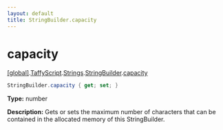 ```yaml
---
layout: default
title: StringBuilder.capacity
---
```


# capacity

[\[global\]]({{site.baseurl}}/docs/).[TaffyScript]({{site.baseurl}}/docs/TaffyScript/).[Strings]({{site.baseurl}}/docs/TaffyScript/Strings/).[StringBuilder]({{site.baseurl}}/docs/TaffyScript/Strings/StringBuilder/).[capacity]({{site.baseurl}}/docs/TaffyScript/Strings/StringBuilder/capacity/)

```cs
StringBuilder.capacity { get; set; }
```

**Type:** number

**Description:** Gets or sets the maximum number of characters that can be contained in the allocated memory of this StringBuilder.
